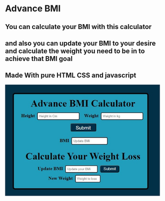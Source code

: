 # Advance BMI

## You can calculate your BMI with this calculator 
## and also you can update your BMI to your desire and calculate the weight you need to be in to achieve that BMI goal 
## Made With pure HTML CSS and javascript 

![Screenshot](./advance%20bmi%20calculator.jpg)